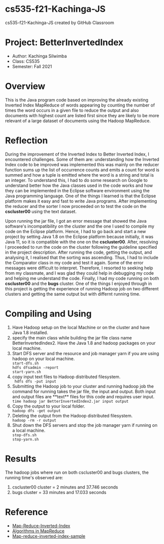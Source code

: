 # cs535-f21-Kachinga-JS
cs535-f21-Kachinga-JS created by GitHub Classroom

# Project: BetterInvertedIndex

* Author: Kachinga Silwimba
* Class: CS535 
* Semester: Fall 2021

# Overview
This is the Java program code based on improving the already existing Inverted Index MapReduce of words appearing by counting the number of times the word occurs in a given file to reduce the output and also documents with highest count are listed first since they are likely to be more relevant of a large dataset of documents using the Hadoop MapReduce.
# Reflection
During the improvement of the Inverted Index to Better Inverted Index, I encountered challenges. Some of them are: understanding how the Inverted Index code to be improved was implemented this was mainly on the reducer function sums up the list of occurrence counts and emits a count for word is summed and how a tuple is emitted where the word is a string and total is an integer. To understand this, I had to do some research on Google to understand better how the Java classes used in the code works and how they can be implemented in the Eclipse software environment using the Java programming language. One of the things I learned is that the Eclipse platform makes it easy and fast to write Java programs. After implementing the reducer and the sorter I now proceeded on to test the code on the **cscluster00** using the text dataset. 

Upon running the jar file, I got an error message that showed the Java software's incompatibility on the cluster and the one I used to compile my code on the Eclipse platform. Hence, I had to go back and start a new project by setting Java 1.8 on the Eclipse platform because initially, it was Java 11, so it is compatible with the one on the **cscluster00**. After, resolving I proceeded to run the code on the cluster following the guideline specified in the project description. After running the code, getting the output, and analysing it, I realised that the sorting was ascending. Thus, I had to include the Comparator class in my code and test it again. Some of the error messages were difficult to interpret. Therefore, I resorted to seeking help from my classmate, and I was glad they could help in debugging my code and helping me understand the code. Finally, I had my code running on both **cscluster00** and the **bugs** cluster. One of the things I enjoyed through in this project is getting the experience of running Hadoop job on two different clusters and getting the same output but with differnt running time.

# Compiling and Using
<ol>
<li>Have Hadoop setup on the local Machine or on the cluster and have Java 1.8 installed.</li>
<li>specify the main class while building the jar file class name BetterInvertedIndex2. Have the Java 1.8 and hadoop packages on your local machine.</li>
<li>Start DFS server and the resource and job manager yarn if you are using hadoop on your local machine.</li>
<code>start-dfs.sh</code> <br>
<code>hdfs dfsadmin -report</code> <br>
<code>start-yarn.sh</code> 
<li>copy input text files to Hadoop distributed filesystem.</li>
    <code> hdfs dfs -put input</code>
<li>Submitting the Hadoop job to your cluster and running hadoop job the command for running takes the jar file, the input and output. Both input and output files are **text** files for this code and requires user input.</li>
<code>time hadoop jar BetterInvertedIndex2.jar input output</code>
<li>Copy the output to your local folder.</li>
<code>hadoop dfs -get output</code>
<li>Deleting the output from the Hadoop distributed filesystem.</li>
<code>hadoop -rm -r output</code>
<li>Shut down the DFS servers and stop the job manager yarn if running on a local machine.</li>
  <code>stop-dfs.sh</code> <br>
  <code>stop-yarn.sh</code>
</ol>

# Results
The hadoop jobs where run on both cscluster00 and bugs clusters, the running time's observed are:
<ol>
<li>cscluster00 cluster = 2 minutes and 37.746 seconds</li> 
<li>bugs cluster = 33 minutes and 17.033 seconds</li>
</ol>

# Reference 
- [Map-Reduce-Inverted-Index](https://github.com/imehrdadmahdavi/map-reduce-inverted-index)
- [Algorithms in MapReduce](https://proserge.kh.ua/coding/index.php/post/49/Algorithms+in+MapReduce1:+Inverted+Index)
- [Map-reduce-inverted-index-sample](https://timepasstechies.com/map-reduce-inverted-index-sample/)
